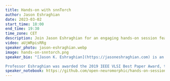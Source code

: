 ```yaml
---
title: Hands-on with snnTorch
author: Jason Eshraghian
date: 2023-03-02
start_time: 18:00
end_time: 19:30
time_zone: CET
description: Join Jason Eshraghian for an engaging hands-on session featuring snnTorch. Explore the world of neuromorphic engineering.
video: aUjWRpisRRg
speaker_photo: jason-eshraghian.webp
image: hands-on-snntorch.png
speaker_bio: "[Jason K. Eshraghian](https://jasoneshraghian.com) is an Assistant Professor at the Department of Electrical and Computer Engineering at UC Santa Cruz, CA, USA. Prior to that, he was a Post-Doctoral Researcher at the Department of Electrical Engineering and Computer Science, University of Michigan in Ann Arbor. He received the Bachelor of Engineering (Electrical and Electronic) and the Bachelor of Laws degrees from The University of Western Australia, WA, Australia in 2016, where he also completed his Ph.D. Degree.<br><br>

Professor Eshraghian was awarded the 2019 IEEE VLSI Best Paper Award, the Best Paper Award at 2019 IEEE Artificial Intelligence CAS Conference, and the Best Live Demonstration Award at 2020 IEEE ICECS for his work on neuromorphic vision and in-memory computing using RRAM. He currently serves as the secretary-elect of the IEEE Neural Systems and Applications Committee, and was a recipient of the Fulbright Future Fellowship (Australian-America Fulbright Commission), the Forrest Research Fellowship (Forrest Research Foundation), and the Endeavour Fellowship (Australian Government)."
speaker_notebook: https://github.com/open-neuromorphic/hands-on-session-snntorch-230302
---
```

